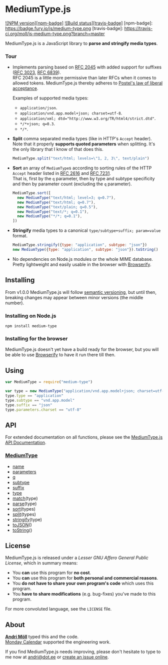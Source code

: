 MediumType.js
=============
[![NPM version][npm-badge]](http://badge.fury.io/js/medium-type)
[![Build status][travis-badge]](https://travis-ci.org/moll/js-medium-type)
[npm-badge]: https://badge.fury.io/js/medium-type.png
[travis-badge]: https://travis-ci.org/moll/js-medium-type.png?branch=master

MediumType.js is a JavaScript library to **parse and stringify media types**.

### Tour
- Implements parsing based on [RFC 2045][rfc2045] with added support for
  suffixes ([RFC 3023][rfc3023], [RFC 6839][rfc6839]).  
  RFC 2045 is a little more permissive than later RFCs when it comes to allowed
  tokens. MediumType.js thereby adheres to [Postel's law of liberal
  acceptance][postel].

  Examples of supported media types:
  - `application/json`.
  - `application/vnd.app.model+json; charset=utf-8`.
  - `application/xml; dtd="http://www.w3.org/TR/html4/strict.dtd"`.
  - `*/*+json; q=0.3`.
  - `*/*`.

- **Split** comma separated media types (like in HTTP's `Accept` header).  
  Note that it properly **supports quoted parameters** when splitting.  It's the
  only library that I know of that does this.

  ```javascript
  MediumType.split("text/html; levels=\"1, 2, 3\", text/plain")
  ```

- **Sort** an array of `MediumType`s according to sorting rules of the HTTP
  `Accept` header listed in [RFC 2616][rfc2616] and [RFC 7231][rfc7231].  
  That is, first by the `q` parameter, then by type and subtype specificity and
  then by parameter count (excluding the `q` parameter).

  ```javascript
  MediumType.sort([
    new MediumType("text/html; level=3; q=0.7"),
    new MediumType("text/html; q=0.7"),
    new MediumType("text/plain; q=0.5"),
    new MediumType("text/*; q=0.1"),
    new MediumType("*/*; q=0.1"),
  ])
  ```

- **Stringify** media types to a canonical `type/subtype+suffix; param=value`
  format.

  ```javascript
  MediumType.stringify({type: "application", subtype: "json"})
  new MediumType({type: "application", subtype: "json"}).toString()
  ```

- No dependencies on Node.js modules or the whole MIME database. Pretty
  lightweight and easily usable in the browser with [Browserify][browserify].


[rfc2045]: https://tools.ietf.org/html/rfc2045
[rfc3023]: https://tools.ietf.org/html/rfc3023
[rfc6839]: https://tools.ietf.org/html/rfc6839
[rfc2616]: https://tools.ietf.org/html/rfc2616
[rfc7231]: https://tools.ietf.org/html/rfc7231
[postel]: https://en.wikipedia.org/wiki/Robustness_principle
[browserify]: http://browserify.org/
[api]: https://github.com/moll/js-medium-type/blob/master/doc/API.md
[semver]: http://semver.org/


Installing
----------
From v1.0.0 MediumType.js will follow [semantic versioning][semver], but until
then, breaking changes may appear between minor versions (the middle number).

### Installing on Node.js
```
npm install medium-type
```

### Installing for the browser
MediumType.js doesn't yet have a build ready for the browser, but you will be
able to use [Browserify][browserify] to have it run there till then.


Using
-----
```javascript
var MediumType = require("medium-type")

var type = new MediumType("application/vnd.app.model+json; charset=utf-8")
type.type == "application"
type.subtype == "vnd.app.model"
type.suffix == "json"
type.parameters.charset == "utf-8"
```


API
---
For extended documentation on all functions, please see the [MediumType.js API
Documentation][api].

### [MediumType](https://github.com/moll/js-medium-type/blob/master/doc/API.md#MediumType)
- [name](https://github.com/moll/js-medium-type/blob/master/doc/API.md#mediumType.name)
- [parameters](https://github.com/moll/js-medium-type/blob/master/doc/API.md#mediumType.parameters)
- [q](https://github.com/moll/js-medium-type/blob/master/doc/API.md#mediumType.q)
- [subtype](https://github.com/moll/js-medium-type/blob/master/doc/API.md#mediumType.subtype)
- [suffix](https://github.com/moll/js-medium-type/blob/master/doc/API.md#mediumType.suffix)
- [type](https://github.com/moll/js-medium-type/blob/master/doc/API.md#mediumType.type)
- [match](https://github.com/moll/js-medium-type/blob/master/doc/API.md#MediumType.prototype.match)(type)
- [parse](https://github.com/moll/js-medium-type/blob/master/doc/API.md#MediumType.parse)(type)
- [sort](https://github.com/moll/js-medium-type/blob/master/doc/API.md#MediumType.sort)(types)
- [split](https://github.com/moll/js-medium-type/blob/master/doc/API.md#MediumType.split)(types)
- [stringify](https://github.com/moll/js-medium-type/blob/master/doc/API.md#MediumType.stringify)(type)
- [toJSON](https://github.com/moll/js-medium-type/blob/master/doc/API.md#MediumType.prototype.toJSON)()
- [toString](https://github.com/moll/js-medium-type/blob/master/doc/API.md#MediumType.prototype.toString)()


License
-------
MediumType.js is released under a *Lesser GNU Affero General Public License*,
which in summary means:

- You **can** use this program for **no cost**.
- You **can** use this program for **both personal and commercial reasons**.
- You **do not have to share your own program's code** which uses this program.
- You **have to share modifications** (e.g. bug-fixes) you've made to this
  program.

For more convoluted language, see the `LICENSE` file.


About
-----
**[Andri Möll][moll]** typed this and the code.  
[Monday Calendar][monday] supported the engineering work.

If you find MediumType.js needs improving, please don't hesitate to type to me
now at [andri@dot.ee][email] or [create an issue online][issues].

[email]: mailto:andri@dot.ee
[issues]: https://github.com/moll/js-medium-type/issues
[moll]: http://themoll.com
[monday]: https://mondayapp.com
